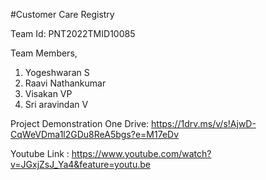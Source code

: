 #Customer Care Registry

Team Id: PNT2022TMID10085

Team Members,

1. Yogeshwaran S
2. Raavi Nathankumar
3. Visakan VP
4. Sri aravindan V

Project Demonstration One Drive: https://1drv.ms/v/s!AjwD-CqWeVDma1l2GDu8ReA5bgs?e=M17eDv

Youtube Link : https://www.youtube.com/watch?v=JGxjZsJ_Ya4&feature=youtu.be

